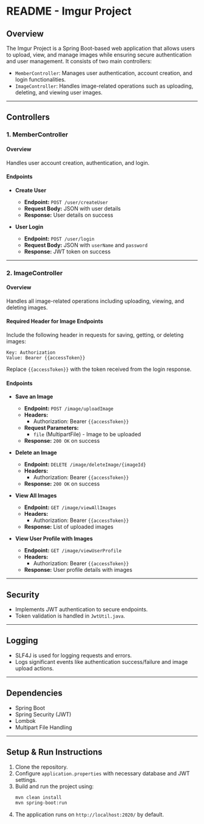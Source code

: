 # README - Imgur Project

## Overview

The Imgur Project is a Spring Boot-based web application that allows users to upload, view, and manage images while ensuring secure authentication and user management. It consists of two main controllers:

- `MemberController`: Manages user authentication, account creation, and login functionalities.
- `ImageController`: Handles image-related operations such as uploading, deleting, and viewing user images.

---

## Controllers

### 1. MemberController

#### Overview

Handles user account creation, authentication, and login.

#### Endpoints

- **Create User**

  - **Endpoint:** `POST /user/createUser`
  - **Request Body:** JSON with user details
  - **Response:** User details on success

- **User Login**

  - **Endpoint:** `POST /user/login`
  - **Request Body:** JSON with `userName` and `password`
  - **Response:** JWT token on success

---

### 2. ImageController

#### Overview

Handles all image-related operations including uploading, viewing, and deleting images.

#### Required Header for Image Endpoints

Include the following header in requests for saving, getting, or deleting images:

```
Key: Authorization
Value: Bearer {{accessToken}}
```

Replace `{{accessToken}}` with the token received from the login response.

#### Endpoints

- **Save an Image**

  - **Endpoint:** `POST /image/uploadImage`
  - **Headers:**
    - Authorization: Bearer `{{accessToken}}`
  - **Request Parameters:**
    - `file` (MultipartFile) - Image to be uploaded
  - **Response:** `200 OK` on success

- **Delete an Image**

  - **Endpoint:** `DELETE /image/deleteImage/{imageId}`
  - **Headers:**
    - Authorization: Bearer `{{accessToken}}`
  - **Response:** `200 OK` on success

- **View All Images**

  - **Endpoint:** `GET /image/viewAllImages`
  - **Headers:**
    - Authorization: Bearer `{{accessToken}}`
  - **Response:** List of uploaded images

- **View User Profile with Images**

  - **Endpoint:** `GET /image/viewUserProfile`
  - **Headers:**
    - Authorization: Bearer `{{accessToken}}`
  - **Response:** User profile details with images

---

## Security

- Implements JWT authentication to secure endpoints.
- Token validation is handled in `JwtUtil.java`.

---

## Logging

- SLF4J is used for logging requests and errors.
- Logs significant events like authentication success/failure and image upload actions.

---

## Dependencies

- Spring Boot
- Spring Security (JWT)
- Lombok
- Multipart File Handling

---

## Setup & Run Instructions

1. Clone the repository.
2. Configure `application.properties` with necessary database and JWT settings.
3. Build and run the project using:
   ```sh
   mvn clean install
   mvn spring-boot:run
   ```
4. The application runs on `http://localhost:2020/` by default.

